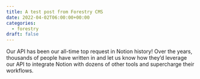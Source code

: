```yaml
---
title: A test post from Forestry CMS
date: 2022-04-02T06:00:00+00:00
categories:
  - forestry
draft: false
---
```



Our API has been our all-time top request in Notion history! Over the years, thousands of people have written in and let us know how they’d leverage our API to integrate Notion with dozens of other tools and supercharge their workflows.
